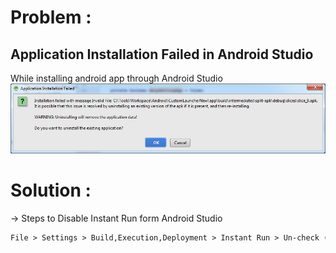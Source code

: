 # Problem :
## Application Installation Failed in Android Studio

While installing android app through Android Studio
<img src="https://github.com/ChamokNathChoudhury/Android-Studio-Error/blob/master/images/slices_slice_9.png" alt="hi" class="inline"/>

# Solution :
-> Steps to Disable Instant Run form Android Studio

```markdown
File > Settings > Build,Execution,Deployment > Instant Run > Un-check (Enable Instant Run to hot swap code)


